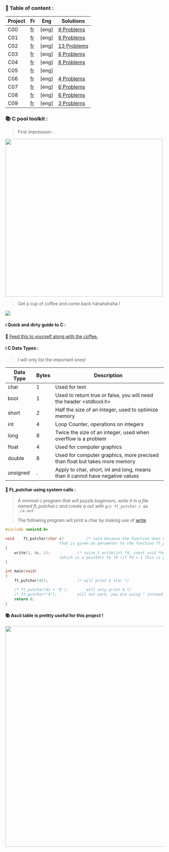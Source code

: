 ### :dart: Table of content :

| Project | Fr | Eng | Solutions |
|---     |---  |--- |---       |
| C00 | [fr](https://github.com/Alaamimi/Piscine-42/blob/master/Piscine_C/c00/c00.pdf) | [eng] | [9 Problems](https://github.com/Alaamimi/Piscine-42/tree/master/Piscine_C/c00) |
| C01 | [fr](https://github.com/Alaamimi/Piscine-42/blob/master/Piscine_C/c01/c01.pdf) | [eng] |[9 Problems](https://github.com/Alaamimi/Piscine-42/tree/master/Piscine_C/c01) |
| C02 | [fr](https://github.com/Alaamimi/Piscine-42/blob/master/Piscine_C/C02/c02.pdf) | [eng] |[13 Problems](https://github.com/Alaamimi/Piscine-42/tree/master/Piscine_C/C02) |
| C03 | [fr](https://github.com/Alaamimi/Piscine-42/blob/master/Piscine_C/C03/c03.pdf) | [eng] |[6 Problems](https://github.com/Alaamimi/Piscine-42/tree/master/Piscine_C/C03) |
| C04 | [fr](https://github.com/Alaamimi/Piscine-42/tree/master/Piscine_C/C04) | [eng] |[6 Problems](https://github.com/Alaamimi/Piscine-42/blob/master/Piscine_C/C04/c04.pdf) |
| C05 | [fr](https://github.com/Alaamimi/Piscine-42/blob/master/Piscine_C/C05/c05.pdf) |[eng]| | [9 Problems](https://github.com/Alaamimi/Piscine-42/tree/master/Piscine_C/C05) |
| C06 | [fr](https://github.com/Alaamimi/Piscine-42/blob/master/Piscine_C/C06/c06.pdf) | [eng] | [4 Problems](https://github.com/Alaamimi/Piscine-42/tree/master/Piscine_C/C06) |
| C07 | [fr](https://github.com/Alaamimi/Piscine-42/blob/master/Piscine_C/C07/c07.pdf) | [eng] | [6 Problems](https://github.com/Alaamimi/Piscine-42/tree/master/Piscine_C/C07) |
| C08 | [fr](https://github.com/Alaamimi/Piscine-42/blob/master/Piscine_C/C08/c08.pdf) | [eng] |[6 Problems]() |
| C09 | [fr](https://github.com/Alaamimi/Piscine-42/blob/master/Piscine_C/C09/c09.pdf) | [eng] |[3 Problems]() |

### :books: C pool toolkit :
> First impression :

<IMG SRC="https://64.media.tumblr.com/ab95eba62064b6ca1622dbcf4fb50a63/tumblr_otjmkidZks1us7drco1_500.jpg" WIDTH="500">

> Get a cup of coffee and come back hahahahaha !

![](https://nationalcoffeeblog.files.wordpress.com/2016/09/art-of-coffee.gif?w=676)

#### :information_source: Quick and dirty guide to C :

:wrench: [Feed this to yourself along with the coffee.](https://courses.cs.washington.edu/courses/cse351/16wi/sections/1/Cheatsheet-c.pdf)

#### :information_source: C Data Types :

> I will only list the important ones!

|Data Type|Bytes|Description|
|-|-|-|
|char|1|Used for text
|bool|1|Used to return true or false, you will need the header <stdbool.h>
|short|2|Half the size of an integer, used to optimize memory
|int|4|Loop Counter, operations on integers
|long|8|Twice the size of an integer, used when overflow is a problem
|float|4|Used for computer graphics
|double|8|Used for computer graphics, more precised than float but takes more memory
|unsigned|.|Apply to char, short, int and long, means than it cannot have negative values

#### :floppy_disk: Ft_putchar using system calls :

> *A minimal c program that will puzzle beginners, write it in a file named ft_putchar.c and create a.out with ```gcc ft_putchar.c && ./a.out```*

> The following program will print a char by making use of [write](http://man7.org/linux/man-pages/man2/write.2.html)

```c
#include <unistd.h>

void	ft_putchar(char c) 			/* void because the function does not return any value, it writes directly, char is the type of the variable c 
						that is given as parameter to the function ft_putchar by the main function. */
{
	write(1, &c, 1);			/* ssize_t write(int fd, const void *buf, size_t count); or in human language: write count letters of buf 
						(which is a pointer) to fd (if fd = 1 this is your terminal, stdout) */
}

int	main(void)
{
	ft_putchar(42);				/* will print a star */

	/* ft_putchar(42 + '0');	 	will only print 4 */
	/* ft_putchar("4");			will not work, you are using " instead of ', so C language think it is a char array. */
	return 0;
}
```
#### :books: Ascii table is prettty useful for this project !

<IMG SRC="https://pascal.developpez.com/cours/cyberzoide/images/ascii.gif" width = "700">
